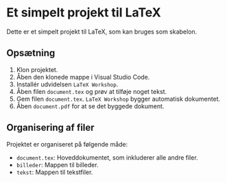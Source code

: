 # Et simpelt projekt til LaTeX

Dette er et simpelt projekt til LaTeX, som kan bruges som skabelon.

## Opsætning

1. Klon projektet.
2. Åben den klonede mappe i Visual Studio Code.
3. Installér udvidelsen `LaTeX Workshop`.
4. Åben filen `document.tex` og prøv at tilføje noget tekst.
5. Gem filen `document.tex`. `LaTeX Workshop` bygger automatisk dokumentet.
6. Åben `document.pdf` for at se det byggede dokument.

  
## Organisering af filer

Projektet er organiseret på følgende måde:

- `document.tex`: Hoveddokumentet, som inkluderer alle andre filer.
- `billeder`: Mappen til billeder.
- `tekst`: Mappen til tekstfiler.